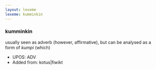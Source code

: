 ```yaml
---
layout: lexeme
lexeme: kumminkin
---
```


###  kumminkin

usually seen as adverb (however, affirmative), but can be analysed as a form of *kumpi* (which)
* UPOS:  ADV
* Added from:  kotus|fiwikt

